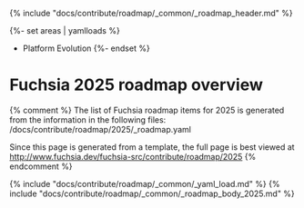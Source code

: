 {% include "docs/contribute/roadmap/_common/_roadmap_header.md" %}

<!-- Add 2025 specific area list -->
{%- set areas | yamlloads %}
  - Platform Evolution
{%- endset %}

# Fuchsia 2025 roadmap overview

{% comment %}
The list of Fuchsia roadmap items for 2025 is generated from the information in
the following files:
/docs/contribute/roadmap/2025/_roadmap.yaml

Since this page is generated from a template, the full page is best viewed at
http://www.fuchsia.dev/fuchsia-src/contribute/roadmap/2025
{% endcomment %}

{% include "docs/contribute/roadmap/_common/_yaml_load.md" %}
{% include "docs/contribute/roadmap/_common/_roadmap_body_2025.md" %}